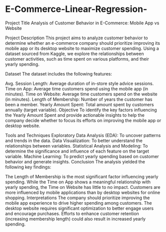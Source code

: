 # E-Commerce-Linear-Regression-

Project Title
Analysis of Customer Behavior in E-Commerce: Mobile App vs Website

Project Description
This project aims to analyze customer behavior to determine whether an e-commerce company should prioritize improving its mobile app or its desktop website to maximize customer spending. Using a dataset sourced from Kaggle, we explore the relationships between customer activities, such as time spent on various platforms, and their yearly spending.

Dataset
The dataset includes the following features:

Avg. Session Length: Average duration of in-store style advice sessions.
Time on App: Average time customers spend using the mobile app (in minutes).
Time on Website: Average time customers spend on the website (in minutes).
Length of Membership: Number of years the customer has been a member.
Yearly Amount Spent: Total amount spent by customers annually (target variable).
Objective
To identify the key factors influencing the Yearly Amount Spent and provide actionable insights to help the company decide whether to focus its efforts on improving the mobile app or desktop website.

Tools and Techniques
Exploratory Data Analysis (EDA): To uncover patterns and trends in the data.
Data Visualization: To better understand the relationships between variables.
Statistical Analysis and Modeling: To determine the significance and influence of each feature on the target variable.
Machine Learning: To predict yearly spending based on customer behavior and generate insights.
Conclusion
The analysis yielded the following key findings:

The Length of Membership is the most significant factor influencing yearly spending.
While the Time on App shows a meaningful relationship with yearly spending, the Time on Website has little to no impact.
Customers are more influenced by mobile applications than by desktop websites for online shopping.
Interpretations
The company should prioritize improving the mobile app experience to drive higher spending among customers.
The desktop website requires significant optimization to better engage users and encourage purchases.
Efforts to enhance customer retention (increasing membership length) could also result in increased yearly spending.
